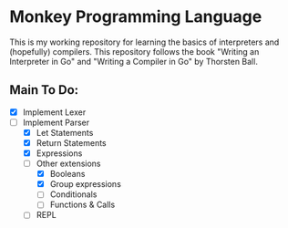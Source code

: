 # Monkey Programming Language

This is my working repository for learning the basics of interpreters and (hopefully) compilers. This repository follows the book "Writing an Interpreter in Go" and "Writing a Compiler in Go" by Thorsten Ball.

## Main To Do:

- [x] Implement Lexer
- [ ] Implement Parser
    - [x] Let Statements
    - [x] Return Statements
    - [x] Expressions
    - [ ] Other extensions
        - [x] Booleans
        - [x] Group expressions
        - [ ] Conditionals
        - [ ] Functions & Calls
    - [ ] REPL
